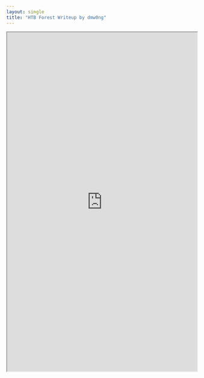 ```yaml
---
layout: single
title: "HTB Forest Writeup by dmw0ng"
---
```



[separator]: <> ()


<iframe height="900" src="https://drive.google.com/viewerng/viewer?embedded=true&amp;url=https://birdsarentrealctf.dev/content/dmw0ng/forest/Hack_the_Box_-_Forest.pdf" width="100%"></iframe>
